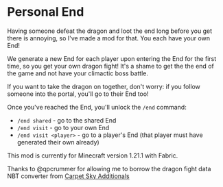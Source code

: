 # Personal End

Having someone defeat the dragon and loot the end long before you get there is annoying, so I've made a mod for that. You each have your own End!

We generate a new End for each player upon entering the End for the first time, so you get your own dragon fight! It's a shame to get the the end of the game and not have your climactic boss battle.

If you want to take the dragon on together, don't worry: if you follow someone into the portal, you'll go to their End too!

Once you've reached the End, you'll unlock the `/end` command:
- `/end shared` - go to the shared End
- `/end visit` - go to your own End
- `/end visit <player>` - go to a player's End (that player must have generated their own already)

This mod is currently for Minecraft version 1.21.1 with Fabric.

Thanks to @qpcrummer for allowing me to borrow the dragon fight data NBT converter from [Carpet Sky Additionals](https://github.com/Tater-Certified/Carpet-Sky-Additionals)
